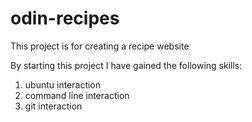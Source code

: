 # odin-recipes
This project is for creating a recipe website

By starting this project I have gained the following skills:

1. ubuntu interaction
2. command line interaction
3. git interaction 
